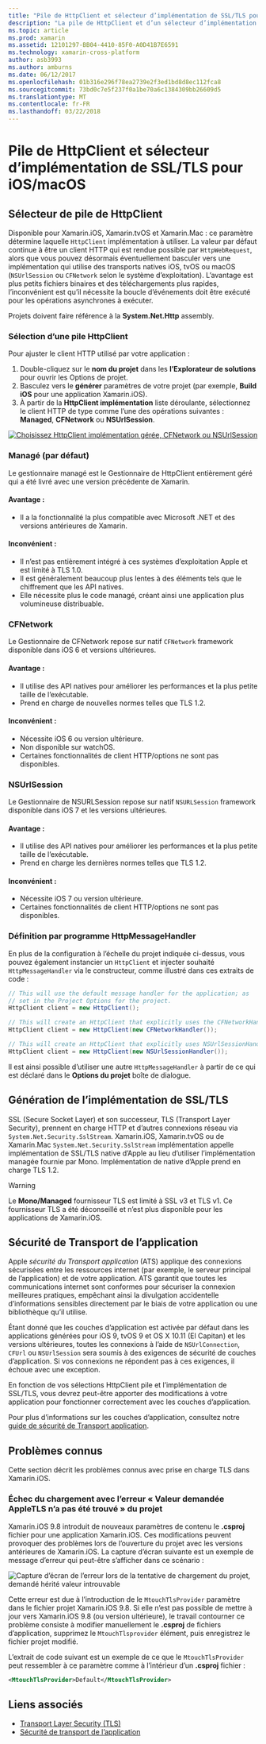 ```yaml
---
title: "Pile de HttpClient et sélecteur d’implémentation de SSL/TLS pour iOS/macOS"
description: "La pile de HttpClient et d’un sélecteur d’implémentation de SSL/TLS détermine l’implémentation de client HTTP et SSL/TLS qui sera utilisée par votre application iOS, tvOS ou macOS de Xamarin."
ms.topic: article
ms.prod: xamarin
ms.assetid: 12101297-BB04-4410-85F0-A0D41B7E6591
ms.technology: xamarin-cross-platform
author: asb3993
ms.author: amburns
ms.date: 06/12/2017
ms.openlocfilehash: 01b316e296f78ea2739e2f3ed1bd8d8ec112fca8
ms.sourcegitcommit: 73bd0c7e5f237f0a1be70a6c1384309bb26609d5
ms.translationtype: MT
ms.contentlocale: fr-FR
ms.lasthandoff: 03/22/2018
---
```

# <a name="httpclient-stack-and-ssltls-implementation-selector-for-iosmacos"></a>Pile de HttpClient et sélecteur d’implémentation de SSL/TLS pour iOS/macOS

## <a name="httpclient-stack-selector"></a>Sélecteur de pile de HttpClient

Disponible pour Xamarin.iOS, Xamarin.tvOS et Xamarin.Mac : ce paramètre détermine laquelle `HttpClient` implémentation à utiliser. La valeur par défaut continue à être un client HTTP qui est rendue possible par `HttpWebRequest`, alors que vous pouvez désormais éventuellement basculer vers une implémentation qui utilise des transports natives iOS, tvOS ou macOS (`NSUrlSession` ou `CFNetwork` selon le système d’exploitation). L’avantage est plus petits fichiers binaires et des téléchargements plus rapides, l’inconvénient est qu’il nécessite la boucle d’événements doit être exécuté pour les opérations asynchrones à exécuter.

Projets doivent faire référence à la **System.Net.Http** assembly.

<a name="Selecting-a-HttpClient-Stack" />

### <a name="selecting-a-httpclient-stack"></a>Sélection d’une pile HttpClient

Pour ajuster le client HTTP utilisé par votre application :

1. Double-cliquez sur le **nom du projet** dans les **l’Explorateur de solutions** pour ouvrir les Options de projet.
2. Basculez vers le **générer** paramètres de votre projet (par exemple, **Build iOS** pour une application Xamarin.iOS).
3. À partir de la **HttpClient implémentation** liste déroulante, sélectionnez le client HTTP de type comme l’une des opérations suivantes : **Managed**, **CFNetwork** ou **NSUrlSession**.

[![Choisissez HttpClient implémentation gérée, CFNetwork ou NSUrlSession](http-stack-images/http-xs-sml.png)](http-stack-images/http-xs.png#lightbox)

<a name="Managed" />

### <a name="managed-default"></a>Managé (par défaut)

Le gestionnaire managé est le Gestionnaire de HttpClient entièrement géré qui a été livré avec une version précédente de Xamarin.

#### <a name="pros"></a>Avantage :

 - Il a la fonctionnalité la plus compatible avec Microsoft .NET et des versions antérieures de Xamarin.

#### <a name="cons"></a>Inconvénient :

 - Il n’est pas entièrement intégré à ces systèmes d’exploitation Apple et est limité à TLS 1.0.
 - Il est généralement beaucoup plus lentes à des éléments tels que le chiffrement que les API natives.
 - Elle nécessite plus le code managé, créant ainsi une application plus volumineuse distribuable.

<a name="CFNetwork" />

### <a name="cfnetwork"></a>CFNetwork

Le Gestionnaire de CFNetwork repose sur natif `CFNetwork` framework disponible dans iOS 6 et versions ultérieures.

#### <a name="pros"></a>Avantage :

 - Il utilise des API natives pour améliorer les performances et la plus petite taille de l’exécutable.
 - Prend en charge de nouvelles normes telles que TLS 1.2.

#### <a name="cons"></a>Inconvénient :

 - Nécessite iOS 6 ou version ultérieure.
 - Non disponible sur watchOS.
 - Certaines fonctionnalités de client HTTP/options ne sont pas disponibles.

<a name="NSUrlSession" />

### <a name="nsurlsession"></a>NSUrlSession

Le Gestionnaire de NSURLSession repose sur natif `NSURLSession` framework disponible dans iOS 7 et les versions ultérieures.

#### <a name="pros"></a>Avantage :

 - Il utilise des API natives pour améliorer les performances et la plus petite taille de l’exécutable.
 - Prend en charge les dernières normes telles que TLS 1.2.

#### <a name="cons"></a>Inconvénient :

 - Nécessite iOS 7 ou version ultérieure.
 - Certaines fonctionnalités de client HTTP/options ne sont pas disponibles.

### <a name="programmatically-setting-the-httpmessagehandler"></a>Définition par programme HttpMessageHandler

En plus de la configuration à l’échelle du projet indiquée ci-dessus, vous pouvez également instancier un `HttpClient` et injecter souhaité `HttpMessageHandler` via le constructeur, comme illustré dans ces extraits de code :

```csharp
// This will use the default message handler for the application; as
// set in the Project Options for the project.
HttpClient client = new HttpClient();

// This will create an HttpClient that explicitly uses the CFNetworkHandler
HttpClient client = new HttpClient(new CFNetworkHandler());

// This will create an HttpClient that explicitly uses NSUrlSessionHandler
HttpClient client = new HttpClient(new NSUrlSessionHandler());
```

Il est ainsi possible d’utiliser une autre `HttpMessageHandler` à partir de ce qui est déclaré dans le **Options du projet** boîte de dialogue.

<a name="New-SSL-TLS-implementation-build-option" />
<a name="Selecting-a-SSL-TLS-implementation" />
<a name="Apple-TLS" />

## <a name="ssltls-implementation-build"></a>Génération de l’implémentation de SSL/TLS

SSL (Secure Socket Layer) et son successeur, TLS (Transport Layer Security), prennent en charge HTTP et d’autres connexions réseau via `System.Net.Security.SslStream`. Xamarin.iOS, Xamarin.tvOS ou de Xamarin.Mac `System.Net.Security.SslStream` implémentation appelle implémentation de SSL/TLS native d’Apple au lieu d’utiliser l’implémentation managée fournie par Mono. Implémentation de native d’Apple prend en charge TLS 1.2.

<a name="Mono" />

> [!WARNING]
> Le **Mono/Managed** fournisseur TLS est limité à SSL v3 et TLS v1. Ce fournisseur TLS a été déconseillé et n’est plus disponible pour les applications de Xamarin.iOS. 

<a name="App-Transport-Security" />

## <a name="app-transport-security"></a>Sécurité de Transport de l’application

Apple _sécurité du Transport application_ (ATS) applique des connexions sécurisées entre les ressources internet (par exemple, le serveur principal de l’application) et de votre application. ATS garantit que toutes les communications internet sont conformes pour sécuriser la connexion meilleures pratiques, empêchant ainsi la divulgation accidentelle d’informations sensibles directement par le biais de votre application ou une bibliothèque qu’il utilise.

Étant donné que les couches d’application est activée par défaut dans les applications générées pour iOS 9, tvOS 9 et OS X 10.11 (El Capitan) et les versions ultérieures, toutes les connexions à l’aide de `NSUrlConnection`, `CFUrl` ou `NSUrlSession` sera soumis à des exigences de sécurité de couches d’application. Si vos connexions ne répondent pas à ces exigences, il échoue avec une exception.

En fonction de vos sélections HttpClient pile et l’implémentation de SSL/TLS, vous devrez peut-être apporter des modifications à votre application pour fonctionner correctement avec les couches d’application.

Pour plus d’informations sur les couches d’application, consultez notre [guide de sécurité de Transport application](~/ios/app-fundamentals/ats.md).

## <a name="known-issues"></a>Problèmes connus

Cette section décrit les problèmes connus avec prise en charge TLS dans Xamarin.iOS.

### <a name="project-failed-to-load-with-error-requested-value-appletls-wasnt-found"></a>Échec du chargement avec l’erreur « Valeur demandée AppleTLS n’a pas été trouvé » du projet

Xamarin.iOS 9.8 introduit de nouveaux paramètres de contenu le **.csproj** fichier pour une application Xamarin.iOS. Ces modifications peuvent provoquer des problèmes lors de l’ouverture du projet avec les versions antérieures de Xamarin.iOS. La capture d’écran suivante est un exemple de message d’erreur qui peut-être s’afficher dans ce scénario :

![Capture d’écran de l’erreur lors de la tentative de chargement du projet, demandé hérité valeur introuvable](http-stack-images/tlserror-xs.png)

Cette erreur est due à l’introduction de le `MtouchTlsProvider` paramètre dans le fichier projet Xamarin.iOS 9.8. Si elle n’est pas possible de mettre à jour vers Xamarin.iOS 9.8 (ou version ultérieure), le travail contourner ce problème consiste à modifier manuellement le **.csproj** de fichiers d’application, supprimez le `MtouchTlsprovider` élément, puis enregistrez le fichier projet modifié.

L’extrait de code suivant est un exemple de ce que le `MtouchTlsProvider` peut ressembler à ce paramètre comme à l’intérieur d’un **.csproj** fichier :

```xml
<MtouchTlsProvider>Default</MtouchTlsProvider>
```

## <a name="related-links"></a>Liens associés

- [Transport Layer Security (TLS)](~/cross-platform/app-fundamentals/transport-layer-security.md)
- [Sécurité de transport de l’application](~/ios/app-fundamentals/ats.md)
